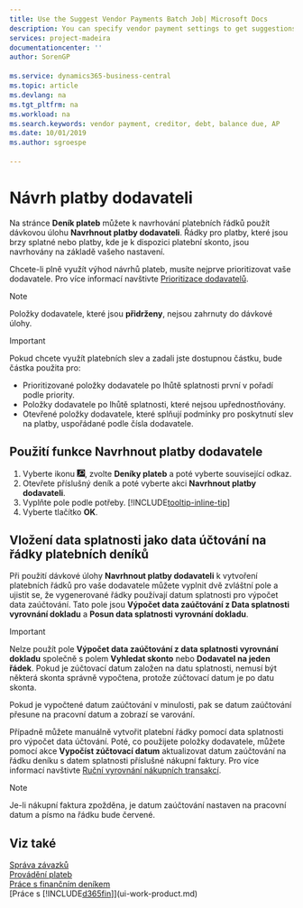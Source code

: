 ```yaml
---
title: Use the Suggest Vendor Payments Batch Job| Microsoft Docs
description: You can specify vendor payment settings to get suggestions or proposals for payments that are due soon or where a discount is available.
services: project-madeira
documentationcenter: ''
author: SorenGP

ms.service: dynamics365-business-central
ms.topic: article
ms.devlang: na
ms.tgt_pltfrm: na
ms.workload: na
ms.search.keywords: vendor payment, creditor, debt, balance due, AP
ms.date: 10/01/2019
ms.author: sgroespe

---
```

# Návrh platby dodavateli
Na stránce **Deník plateb** můžete k navrhování platebních řádků použít dávkovou úlohu **Navrhnout platby dodavateli**. Řádky pro platby, které jsou brzy splatné nebo platby, kde je k dispozici platební skonto, jsou navrhovány na základě vašeho nastavení.

Chcete-li plně využít výhod návrhů plateb, musíte nejprve prioritizovat vaše dodavatele. Pro více informací navštivte [Prioritizace dodavatelů](purchasing-how-prioritize-vendors.md).

> [!NOTE]
> Položky dodavatele, které jsou **přidrženy**, nejsou zahrnuty do dávkové úlohy.

> [!IMPORTANT]
> Pokud chcete využít platebních slev a zadali jste dostupnou částku, bude částka použita pro:
* Prioritizované položky dodavatele po lhůtě splatnosti první v pořadí podle priority.
* Položky dodavatele po lhůtě splatnosti, které nejsou upřednostňovány.
* Otevřené položky dodavatele, které splňují podmínky pro poskytnutí slev na platby, uspořádané podle čísla dodavatele.

## Použití funkce Navrhnout platby dodavatele
1. Vyberte ikonu ![Žárovky, která otevře funkci Řekněte Mi](media/ui-search/search_small.png "Řekněte mi, co chcete dělat"), zvolte **Deníky plateb** a poté vyberte související odkaz.
2. Otevřete příslušný deník a poté vyberte akci **Navrhnout platby dodavateli**.
3. Vyplňte pole podle potřeby. [!INCLUDE[tooltip-inline-tip](includes/tooltip-inline-tip_md.md)]
4. Vyberte tlačítko **OK**.

## Vložení data splatnosti jako data účtování na řádky platebních deníků
Při použití dávkové úlohy **Navrhnout platby dodavateli** k vytvoření platebních řádků pro vaše dodavatele můžete vyplnit dvě zvláštní pole a ujistit se, že vygenerované řádky používají datum splatnosti pro výpočet data zaúčtování. Tato pole jsou **Výpočet data zaúčtování z Data splatnosti vyrovnání dokladu** a **Posun data splatnosti vyrovnání dokladu**.

> [!IMPORTANT]
> Nelze použít pole **Výpočet data zaúčtování z data splatnosti vyrovnání dokladu** společně s polem **Vyhledat skonto** nebo **Dodavatel na jeden řádek**. Pokud je zúčtovací datum založen na datu splatnosti, nemusí být některá skonta správně vypočtena, protože zúčtovací datum je po datu skonta.

Pokud je vypočtené datum zaúčtování v minulosti, pak se datum zaúčtování přesune na pracovní datum a zobrazí se varování.

Případně můžete manuálně vytvořit platební řádky pomocí data splatnosti pro výpočet data účtování. Poté, co použijete položky dodavatele, můžete pomocí akce **Vypočíst zúčtovací datum** aktualizovat datum zaúčtování na řádku deníku s datem splatnosti příslušné nákupní faktury. Pro více informací navštivte [Ruční vyrovnání nákupních transakcí](payables-how-apply-purchase-transactions-manually.md).

> [!NOTE]
> Je-li nákupní faktura zpožděna, je datum zaúčtování nastaven na pracovní datum a písmo na řádku bude červené.

## Viz také
[Správa závazků](payables-manage-payables.md)  
[Provádění plateb](payables-make-payments.md)  
[Práce s finančním deníkem](ui-work-general-journals.md)  
[Práce s [!INCLUDE[d365fin](includes/d365fin_md.md)]](ui-work-product.md)
